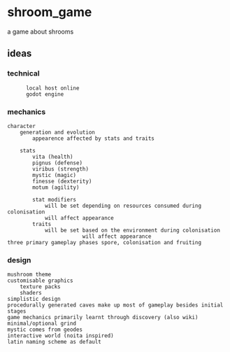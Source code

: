 # shroom_game
a game about shrooms

## ideas
### technical
	      local host online
	      godot engine
### mechanics
	character
		generation and evolution
			appearence affected by stats and traits
		
		stats
		  	vita (health)
		  	pignus (defense)
		  	viribus (strength)
		  	mystic (magic)
		  	finesse (dexterity)
		  	motum (agility)
			
			stat modifiers 
		  		will be set depending on resources consumed during colonisation
				will affect appearance
			traits
				will be set based on the environment during colonisation
	                        will affect appearance
	three primary gameplay phases spore, colonisation and fruiting

### design
	mushroom theme
	customisable graphics
		texture packs
		shaders
	simplistic design
	procedurally generated caves make up most of gameplay besides initial stages
	game mechanics primarily learnt through discovery (also wiki)
	minimal/optional grind
	mystic comes from geodes
	interactive world (noita inspired)
	latin naming scheme as default
